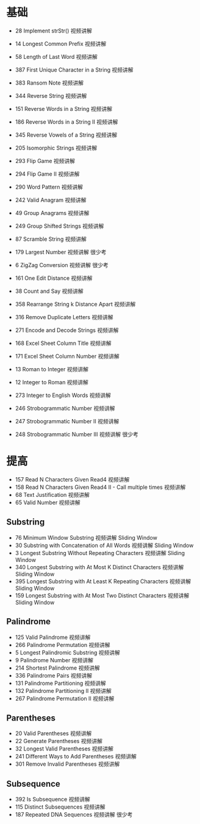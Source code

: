 # 基础			
- 28	Implement strStr()	视频讲解
- 14	Longest Common Prefix	视频讲解
- 58	Length of Last Word	视频讲解
- 387	First Unique Character in a String	视频讲解
- 383	Ransom Note	视频讲解
- 344	Reverse String	视频讲解
- 151	Reverse Words in a String	视频讲解
- 186	Reverse Words in a String II	视频讲解
- 345	Reverse Vowels of a String	视频讲解
- 205	Isomorphic Strings	视频讲解
- 293	Flip Game	视频讲解
- 294	Flip Game II	视频讲解
- 290	Word Pattern	视频讲解
- 242	Valid Anagram	视频讲解
  
- 49	Group Anagrams	视频讲解
- 249	Group Shifted Strings	视频讲解
- 87	Scramble String	视频讲解
- 179	Largest Number	视频讲解	很少考
- 6	ZigZag Conversion	视频讲解	很少考
- 161	One Edit Distance	视频讲解
- 38	Count and Say	视频讲解
- 358	Rearrange String k Distance Apart	视频讲解
- 316	Remove Duplicate Letters	视频讲解
- 271	Encode and Decode Strings	视频讲解
  
- 168	Excel Sheet Column Title	视频讲解
- 171	Excel Sheet Column Number	视频讲解
- 13	Roman to Integer	视频讲解
- 12	Integer to Roman	视频讲解
- 273	Integer to English Words	视频讲解
- 246	Strobogrammatic Number	视频讲解
- 247	Strobogrammatic Number II	视频讲解
- 248	Strobogrammatic Number III	视频讲解	很少考
# 提高			
- 157	Read N Characters Given Read4	视频讲解
- 158	Read N Characters Given Read4 II - Call multiple times	视频讲解
- 68	Text Justification	视频讲解
- 65	Valid Number	视频讲解
## Substring			
- 76	Minimum Window Substring	视频讲解	Sliding Window
- 30	Substring with Concatenation of All Words	视频讲解	Sliding Window
- 3	Longest Substring Without Repeating Characters	视频讲解	Sliding Window
- 340	Longest Substring with At Most K Distinct Characters	视频讲解	Sliding Window
- 395	Longest Substring with At Least K Repeating Characters	视频讲解	Sliding Window
- 159	Longest Substring with At Most Two Distinct Characters	视频讲解	Sliding Window
## Palindrome			
- 125	Valid Palindrome	视频讲解
- 266	Palindrome Permutation	视频讲解
- 5	Longest Palindromic Substring	视频讲解
- 9	Palindrome Number	视频讲解
- 214	Shortest Palindrome	视频讲解
- 336	Palindrome Pairs	视频讲解
- 131	Palindrome Partitioning	视频讲解
- 132	Palindrome Partitioning II	视频讲解
- 267	Palindrome Permutation II	视频讲解
## Parentheses			
- 20	Valid Parentheses	视频讲解
- 22	Generate Parentheses	视频讲解
- 32	Longest Valid Parentheses	视频讲解
- 241	Different Ways to Add Parentheses	视频讲解
- 301	Remove Invalid Parentheses	视频讲解
## Subsequence			
- 392	Is Subsequence	视频讲解
- 115	Distinct Subsequences	视频讲解
- 187	Repeated DNA Sequences	视频讲解	很少考